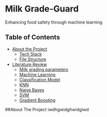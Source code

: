 
# Milk Grade-Guard

Enhancing food safety through machine learning




## Table of Contents

- [About the Project](https://github.com/soumyamsharan/Milk-GradeGuard/blob/main/README.md#about-the-project)
  - [Tech Stack](https://github.com/soumyamsharan/Milk-GradeGuard/blob/main/README.md#tech-stack)
  - [File Structure](https://github.com/soumyamsharan/Milk-GradeGuard/blob/main/README.md#file-structure)
- [Literature Review](https://github.com/soumyamsharan/Milk-GradeGuard/blob/main/README.md#literature-review)
  - [Milk grading parameters](https://github.com/soumyamsharan/Milk-GradeGuard/blob/main/README.md#milk-grading-parameters)
  - [Machine Learning](https://github.com/soumyamsharan/Milk-GradeGuard/blob/main/README.md#machine-learning)
  - [Classification Model](https://github.com/soumyamsharan/Milk-GradeGuard/blob/main/README.md#classification-model)
  - [KNN](https://github.com/soumyamsharan/Milk-GradeGuard/blob/main/README.md#knn)
  - [Naive Bayes](https://github.com/soumyamsharan/Milk-GradeGuard/blob/main/README.md#naive-bayes)
  - [SVM](https://github.com/soumyamsharan/Milk-GradeGuard/blob/main/README.md#svm)
  - [Gradient Boosting](https://github.com/soumyamsharan/Milk-GradeGuard/blob/main/README.md#gradient-boosting)


##About The Project
iwdhgwidghwidgiwd
